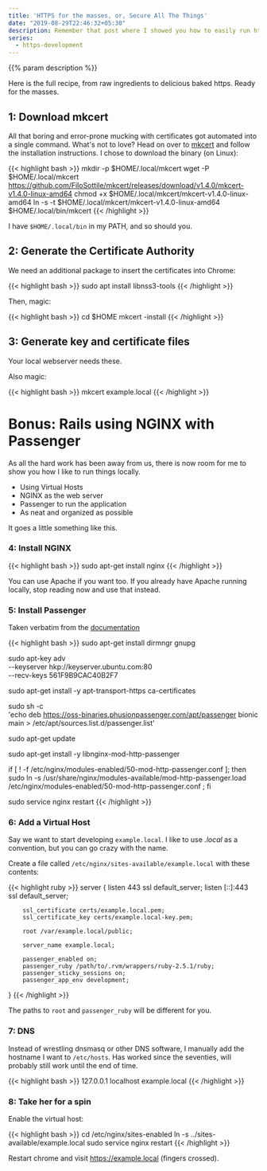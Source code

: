 ```yaml
---
title: 'HTTPS for the masses, or, Secure All The Things'
date: "2019-08-29T22:46:32+05:30"
description: Remember that post where I showed you how to easily run https on your local development server? Well, it just got easier.
series:
  - https-development
---
```


{{% param description %}}

Here is the full recipe, from raw ingredients to delicious baked https. Ready for the masses.

## 1: Download mkcert

All that boring and error-prone mucking with certificates got automated into
a single command. What's not to love? Head on over to [mkcert](https://github.com/FiloSottile/mkcert) and follow the
installation instructions. I chose to download the binary (on Linux):

{{< highlight bash >}}
mkdir -p $HOME/.local/mkcert
wget -P $HOME/.local/mkcert \
  https://github.com/FiloSottile/mkcert/releases/download/v1.4.0/mkcert-v1.4.0-linux-amd64
chmod +x $HOME/.local/mkcert/mkcert-v1.4.0-linux-amd64
ln -s -t $HOME/.local/mkcert/mkcert-v1.4.0-linux-amd64 $HOME/.local/bin/mkcert
{{< /highlight >}}

I have `$HOME/.local/bin` in my PATH, and so should you.

## 2: Generate the Certificate Authority

We need an additional package to insert the certificates into Chrome:

{{< highlight bash >}}
sudo apt install libnss3-tools
{{< /highlight >}}

Then, magic:

{{< highlight bash >}}
cd $HOME
mkcert -install
{{< /highlight >}}

## 3: Generate key and certificate files

Your local webserver needs these.

Also magic:

{{< highlight bash >}}
mkcert example.local
{{< /highlight >}}

# Bonus: Rails using NGINX with Passenger

As all the hard work has been away from us, there is now room for me to show
you how I like to run things locally.

- Using Virtual Hosts
- NGINX as the web server
- Passenger to run the application
- As neat and organized as possible

It goes a little something like this.

### 4: Install NGINX

{{< highlight bash >}}
sudo apt-get install nginx
{{< /highlight >}}

You can use Apache if you want too. If you already have Apache running locally,
stop reading now and use that instead.

### 5: Install Passenger

Taken verbatim from the [documentation](https://www.phusionpassenger.com/docs/advanced_guides/install_and_upgrade/nginx/install/)

{{< highlight bash >}}
sudo apt-get install dirmngr gnupg

sudo apt-key adv \
  --keyserver hkp://keyserver.ubuntu.com:80 \
  --recv-keys 561F9B9CAC40B2F7

sudo apt-get install -y apt-transport-https ca-certificates

sudo sh -c \
  'echo deb https://oss-binaries.phusionpassenger.com/apt/passenger bionic main > /etc/apt/sources.list.d/passenger.list'

sudo apt-get update

sudo apt-get install -y libnginx-mod-http-passenger

if [ ! -f /etc/nginx/modules-enabled/50-mod-http-passenger.conf ]; then sudo ln -s /usr/share/nginx/modules-available/mod-http-passenger.load /etc/nginx/modules-enabled/50-mod-http-passenger.conf ; fi

sudo service nginx restart
{{< /highlight >}}

### 6: Add a Virtual Host

Say we want to start developing `example.local`. I like to use _.local_ as a convention, but
you can go crazy with the name.

Create a file called `/etc/nginx/sites-available/example.local` with these contents:

{{< highlight ruby >}}
server {
        listen 443 ssl default_server;
        listen [::]:443 ssl default_server;

        ssl_certificate certs/example.local.pem;
        ssl_certificate_key certs/example.local-key.pem;

        root /var/example.local/public;

        server_name example.local;

        passenger_enabled on;
        passenger_ruby /path/to/.rvm/wrappers/ruby-2.5.1/ruby;
        passenger_sticky_sessions on;
        passenger_app_env development;
}
{{< /highlight >}}

The paths to `root` and `passenger_ruby` will be different for you.

### 7: DNS

Instead of wrestling dnsmasq or other DNS software, I manually
add the hostname I want to `/etc/hosts`. Has worked since the seventies, will probably
still work until the end of time.

{{< highlight bash >}}
127.0.0.1 localhost example.local
{{< /highlight >}}

### 8: Take her for a spin

Enable the virtual host:

{{< highlight bash >}}
cd /etc/nginx/sites-enabled
ln -s ../sites-available/example.local
sudo service nginx restart
{{< /highlight >}}

Restart chrome and visit https://example.local (fingers crossed).
